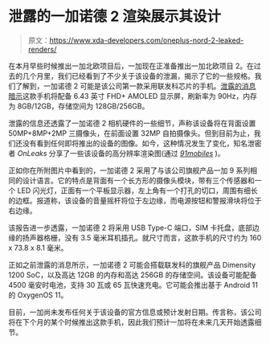# 泄露的一加诺德 2 渲染展示其设计

> 原文：<https://www.xda-developers.com/oneplus-nord-2-leaked-renders/>

在本月早些时候推出一加北欧项目后，一加现在正准备推出一加北欧项目 2。在过去的几个月里，我们已经看到了不少关于该设备的泄漏，揭示了它的一些规格。我们了解到，一加诺德 2 可能是该公司第一款采用联发科芯片的手机。[泄露的消息暗示](https://www.xda-developers.com/oneplus-nord-2-leak-specifications/)这款手机将配备 6.43 英寸 FHD+ AMOLED 显示屏，刷新率为 90Hz，内存为 8GB/12GB，存储空间为 128GB/256GB。

泄露的信息还透露了一加诺德 2 相机硬件的一些细节，声称该设备将在背面设置 50MP+8MP+2MP 三摄像头，在前面设置 32MP 自拍摄像头。但到目前为止，我们还没有看到任何即将推出的设备的图像。如今，这种情况发生了变化，知名泄密者 *OnLeaks* 分享了一些该设备的高分辨率渲染图(通过 *[91mobiles](https://www.91mobiles.com/hub/oneplus-nord-2-design-5k-renders-exclusive/)* )。

正如你在所附图片中看到的，一加诺德 2 采用了与该公司旗舰产品一加 9 系列相同的设计语言。它的特点是背面有一个长方形的摄像头模块，带有三个传感器和一个 LED 闪光灯，正面有一个平板显示器，左上角有一个打孔的切口，周围有细长的边框。报道称，该设备的音量摇杆将位于左边缘，而电源按钮和警报滑块将位于右边缘。

该报告进一步透露，一加诺德 2 将采用 USB Type-C 端口，SIM 卡托盘，底部边缘的扬声器格栅，没有 3.5 毫米耳机插孔。就尺寸而言，这款手机的尺寸约为 160 x 73.8 x 8.1 毫米。

正如之前泄露的消息所示，一加诺德 2 可能会搭载联发科的旗舰产品 Dimensity 1200 SoC，以及高达 12GB 的内存和高达 256GB 的存储空间。该设备可能配备 4500 毫安时电池，支持 30 瓦或 65 瓦快速充电。它可能会推出基于 Android 11 的 OxygenOS 11。

目前，一加尚未发布任何关于该设备的官方信息或预计发射日期。传言称，该公司将在下个月的某个时候推出这款手机，因此我们预计一加将在未来几天开始透露细节。